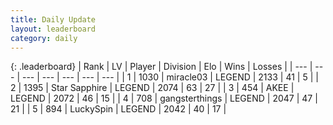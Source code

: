 ```yaml
---
title: Daily Update
layout: leaderboard
category: daily
---
```


{: .leaderboard}
| Rank | LV | Player | Division | Elo | Wins | Losses |
| --- | --- | --- | --- | --- | --- | --- |
| <span data-change="0">1</span> | 1030 | <span title="ID: 416373">miracle03</span> | LEGEND | <span data-change="22">2133</span> | <span data-change="6">41</span> | <span data-change="1">5</span> |
| <span data-change="0">2</span> | 1395 | <span title="ID: 315148">Star Sapphire</span> | LEGEND | <span data-change="-18">2074</span> | <span data-change="5">63</span> | <span data-change="4">27</span> |
| <span data-change="0">3</span> | 454 | <span title="ID: 455100">AKEE</span> | LEGEND | <span data-change="-5">2072</span> | <span data-change="5">46</span> | <span data-change="3">15</span> |
| <span data-change="1">4</span> | 708 | <span title="ID: 92077">gangsterthings</span> | LEGEND | <span data-change="27">2047</span> | <span data-change="9">47</span> | <span data-change="3">21</span> |
| <span data-change="-1">5</span> | 894 | <span title="ID: 498412">LuckySpin</span> | LEGEND | <span data-change="9">2042</span> | <span data-change="3">40</span> | <span data-change="1">17</span> |